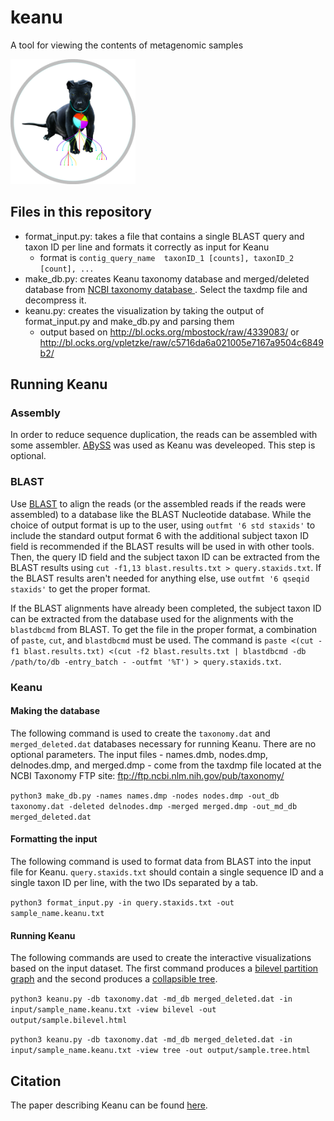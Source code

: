 # keanu
A tool for viewing the contents of metagenomic samples

<img src="https://github.com/IGBB/keanu/blob/master/logo.png" alt="Keanu Logo" width="200" height="200">

## Files in this repository
* format_input.py: takes a file that contains a single BLAST query and taxon ID per line and formats it correctly as input for Keanu
  * format is `contig_query_name  taxonID_1 [counts], taxonID_2 [count], ...`
* make_db.py: creates Keanu taxonomy database and merged/deleted database from [NCBI taxonomy database ](ftp://ftp.ncbi.nih.gov/pub/taxonomy). Select the taxdmp file and decompress it.
* keanu.py: creates the visualization by taking the output of format_input.py and make_db.py and parsing them
  * output based on http://bl.ocks.org/mbostock/raw/4339083/ or http://bl.ocks.org/vpletzke/raw/c5716da6a021005e7167a9504c6849b2/

## Running Keanu

### Assembly

In order to reduce sequence duplication, the reads can be assembled with some assembler. [ABySS](https://github.com/bcgsc/abyss) was used as Keanu was develeoped. This step is optional.

### BLAST

Use [BLAST](ftp://ftp.ncbi.nlm.nih.gov/blast/executables/blast+/LATEST/) to align the reads (or the assembled reads if the reads were assembled) to a database like the BLAST Nucleotide database. While the choice of output format is up to the user, using `outfmt '6 std staxids'` to include the standard output format 6 with the additional subject taxon ID field is recommended if the BLAST results will be used in with other tools. Then, the query ID field and the subject taxon ID can be extracted from the BLAST results using `cut -f1,13 blast.results.txt > query.staxids.txt`. If the BLAST results aren't needed for anything else, use `outfmt '6 qseqid staxids'` to get the proper format.

If the BLAST alignments have already been completed, the subject taxon ID can be extracted from the database used for the alignments with the `blastdbcmd` from BLAST. To get the file in the proper format, a combination of `paste`, `cut`, and `blastdbcmd` must be used. The command is `paste <(cut -f1 blast.results.txt) <(cut -f2 blast.results.txt | blastdbcmd -db /path/to/db -entry_batch - -outfmt '%T') > query.staxids.txt`.

### Keanu

#### Making the database
The following command is used to create the `taxonomy.dat` and `merged_deleted.dat` databases necessary for running Keanu. There are no optional parameters. The input files - names.dmb, nodes.dmp, delnodes.dmp, and merged.dmp - come from the taxdmp file located at the NCBI Taxonomy FTP site: ftp://ftp.ncbi.nlm.nih.gov/pub/taxonomy/

`python3 make_db.py -names names.dmp -nodes nodes.dmp -out_db taxonomy.dat -deleted delnodes.dmp -merged merged.dmp -out_md_db merged_deleted.dat`

#### Formatting the input
The following command is used to format data from BLAST into the input file for Keanu. `query.staxids.txt` should contain a single sequence ID and a single taxon ID per line, with the two IDs separated by a tab.

`python3 format_input.py -in query.staxids.txt -out sample_name.keanu.txt`

#### Running Keanu
The following commands are used to create the interactive visualizations based on the input dataset. The first command produces a [bilevel partition graph](http://bl.ocks.org/vpletzke/raw/c5716da6a021005e7167a9504c6849b2/) and the second produces a [collapsible tree](http://bl.ocks.org/mbostock/raw/4339083/).

`python3 keanu.py -db taxonomy.dat -md_db merged_deleted.dat -in input/sample_name.keanu.txt -view bilevel -out output/sample.bilevel.html`

`python3 keanu.py -db taxonomy.dat -md_db merged_deleted.dat -in input/sample_name.keanu.txt -view tree -out output/sample.tree.html`

## Citation

The paper describing Keanu can be found [here](https://bmcbioinformatics.biomedcentral.com/articles/10.1186/s12859-019-2629-4).
